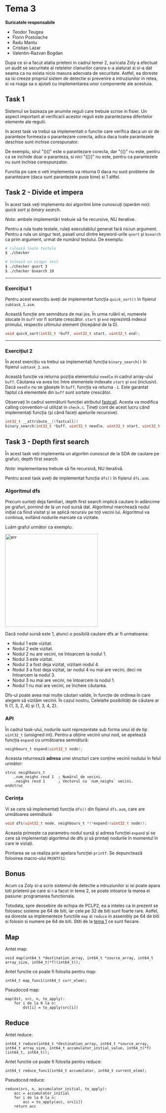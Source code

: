 # Tema 3

**Suricatele responsabile**
- Teodor Teugea
- Florin Postolache
- Radu Mantu
- Cristian Lazar
- Valentin-Razvan Bogdan

Dupa ce si-a facut atatia prieteni in cadrul temei 2, suricata Zoly
a efectuat un audit se securitate al retelelor clanurilor carora
s-a alaturat si si-a dat seama ca nu exista nicio masura adecvata
de securitate. Astfel, ea doreste sa isi creeze propriul sistem
de detectie si prevenire a intruziunilor in retea, si va
roaga sa o ajutati cu implementarea unor componente ale acestuia.

## Task 1

Sistemul se bazeaza pe anumite reguli care trebuie scrise in fisier.
Un aspect important al verificarii acestor reguli este parantezarea
diferitelor elemente ale regulii.

In acest task va trebui sa implementati o functie care verifica
daca un sir de paranteze formeaza o parantezare corecta, adica
daca toate parantezele deschise sunt inchise corespunator.

De exemplu, sirul "()()" este o parantezare corecta, dar
"{{}" nu este, pentru ca se inchide doar o paranteza,
si nici "{[}]" nu este, pentru ca parantezele nu sunt
inchise corespunzator.

Functia pe care o veti implementa va returna 0 daca nu sunt probleme
de parantezare (daca sunt parantezele puse bine) si 1 altfel.

## Task 2 - Divide et impera

În acest task veți implementa doi algoritmi bine cunoscuți (sperăm noi):
*quick sort* și *binary search*.

*Note:* ambele implementări trebuie să fie recursive, NU iterative.

Pentru a rula toate testele, rulați executabilul generat fară niciun
argument. Pentru a rula un singur test, pasati unul dintre keyword-urile
`qsort` și `bsearch` ca prim argument, urmat de numărul testului.
De exemplu:

```bash
# rulează toate testele
$ ./checker

# tulează un singur test
$ ./checker qsort 3
$ ./checker bsearch 10
```

---

### Exercițiul 1

Pentru acest exercițiu aveți de implementat funcția `quick_sort()` în fișierul
`subtask_1.asm`.

Această funcție are semnătura de mai jos. În urma rulării ei, numerele stocate
în `buff` vor fi sortate crescător. `start` și `end` reprezintă indexul
primului, respectiv ultimului element (începând de la 0).

```c
void quick_sort(int32_t *buff, uint32_t start, uint32_t end);
```

---

### Exercițiul 2

În acest exercițiu va trebui sa implementați funcția `binary_search()` în
fișierul `subtask_2.asm`.

Această funcție va returna poziția elementului `needle` in cadrul array-ului
`buff`. Căutarea va avea loc între elementele indexate `start` și `end`
(inclusiv). Dacă `needle` nu se găsește în `buff`, funcția va returna `-1`.
Este garantat faptul că elementele din `buff` sunt sortate crescător.

Observați în cadrul semnăturii funcției atributul
[fastcall](https://gcc.gnu.org/onlinedocs/gcc-4.7.0/gcc/Function-Attributes.html).
Acesta va modifica calling convention-ul utilizat in `check.c`. Țineți cont de
acest lucru când implementați funcția (și când faceți apelurile recursive).

```c
int32_t __attribute__((fastcall))
binary_search(int32_t *buff, uint32_t needle, uint32_t start, uint32_t end);
```

## Task 3 - Depth first search

În acest task veți implementa un algoritm cunoscut de la SDA de cautare pe grafuri, depth first search.

*Note:* implementarea trebuie să fie recursivă, NU iterativă.

Pentru acest task aveți de implementat funcția `dfs()` în fișierul `dfs.asm`.

### Algoritmul dfs

Precum sunteți deja familiari, depth first search implică cautare în adâncime pe grafuri, pornind de la un nod sursă dat. Algoritmul marchează nodul inițial ca fiind visitat și se aplică recursiv pe toți vecini lui. Algoritmul va continua, evitând nodurile marcate ca vizitate.

Luăm graful următor ca exemplu:

<img src="https://upload.wikimedia.org/wikipedia/commons/thumb/2/23/Directed_graph_no_background.svg/1280px-Directed_graph_no_background.svg.png" alt="err" width="300"/>

Dacă nodul sursă este 1, atunci o posibilă cautare dfs ar fi urmatoarea:

* Nodul 1 este vizitat.
* Nodul 2 este vizitat.
* Nodul 2 nu are vecini, ne întoarcem la nodul 1.
* Nodul 3 este vizitat.
* Nodul 2 a fost deja vizitat, vizitam nodul 4.
* Nodul 3 a fost deja vizitat, iar nodul 4 nu mai are vecini, deci ne întoarcem la nodul 3.
* Nodul 3 nu mai are vecini, ne întoarcem la nodul 1.
* Nodul 1 nu mai are vecini, se încheie căutarea.

Dfs-ul poate avea mai multe căutari valide, în funcție de ordinea în care alegem să vizităm vecinii. În cazul nostru, Celelalte posibilități de căutare ar fi {1, 3, 2, 4} și {1, 3, 4, 2}.

### API

În cadrul task-ului, nodurile sunt reprezentate sub forma unui id de tip `uint32_t` (unsigned int).
Pentru a obține vecinii unui nod, se apelează funcția `expand` cu următoarea semnătură:

```c
neighbours_t expand(uint32_t node);
```

Aceasta returnează **adresa** unei structuri care conține vecinii nodului în felul următor:

```x86asm
struc neighbours_t
    .num_neighs resd 1  ; Numărul de vecini.
    .neighs resd 1      ; Vectorul cu `num_neighs` vecini.
endstruc
```

### Cerința

Vi se cere să implementați funcția `dfs()` din fișierul `dfs.asm`, care are următoarea semnătură:

```c
void dfs(uint32_t node, neighbours_t *(*expand)(uint32_t node));
```

Aceasta primește ca parametru nodul sursă și adresa funcției `expand` și se cere să implementați algoritmul de dfs și să printați nodurile în momentul în care le viziați.

Printarea se va realiza prin apelara funcției `printf`. Se depunctează folosirea macro-ului `PRINTF32`.


## Bonus

Acum ca Zoly si-a scris sistemul de detectie a intruziunilor
si isi poate apara toti prietenii pe care si i-a facut in tema 2,
se poate intoarce la marea ei pasiune: programarea functionala.

Totodata, spre deosebire de echipa de PCLP2, ea a inteles ca in
prezent se folosesc sisteme pe 64 de biti, iar cele pe 32 de biti
sunt foarte rare. Astfel, ea doreste sa implementeze functiile
`map` si `reduce` in assembly pe 64 de biti si folosin si numere
pe 64 de biti. Stiti de la
[tema 1](https://gitlab.cs.pub.ro/iocla/tema-1-2024) ce sunt fiecare.

## Map

Antet map:
```
void map(int64_t *destination_array, int64_t *source_array, int64_t array_size, int64_t(*f)(int64_t));
```

Antet functie ce poate fi folosita pentru map:
```
int64_t map_func1(int64_t curr_elem);
```

Pseudocod map:
```
map(dst, src, n, to_apply):
	for i de la 0 la n:
		dst[i] = to_apply(src[i])
```

## Reduce

Antet reduce:
```
int64_t reduce(int64_t *destination_array, int64_t *source_array, int64_t array_size, int64_t accumulator_initial_value, int64_t(*f)(int64_t, int64_t));
```

Antet functie ce poate fi folosita pentru reduce:
```
int64_t reduce_func1(int64_t accumulator, int64_t current_elem);
```

Pseudocod reduce:
```
reduce(src, n, accumulator_initial, to_apply):
	acc = accumulator_initial
	for i de la 0 la n:
		acc = to_apply(acc, src[i])
	return acc
```

